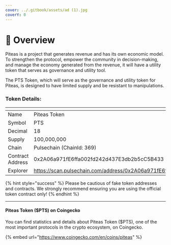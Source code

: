 ```yaml
---
cover: ../.gitbook/assets/ad (1).jpg
coverY: 0
---
```


# 💠 Overview

Piteas is a project that generates revenue and has its own economic model. To strengthen the protocol, empower the community in decision-making, and manage the economy generated from the revenue, it will have a utility token that serves as governance and utility tool.

The PTS Token, which will serve as the governance and utility token for Piteas, is designed to have limited supply and be resistant to manipulations.

### Token Details:

<table data-header-hidden data-full-width="true"><thead><tr><th width="189"></th><th></th><th data-hidden></th></tr></thead><tbody><tr><td>Name</td><td>Piteas Token</td><td></td></tr><tr><td>Symbol</td><td>PTS</td><td></td></tr><tr><td>Decimal</td><td>18</td><td></td></tr><tr><td>Supply</td><td>100,000,000</td><td></td></tr><tr><td>Chain</td><td>Pulsechain (ChainId: 369)</td><td></td></tr><tr><td>Contract Address</td><td>0x2A06a971fE6ffa002fd242d437E3db2b5cC5B433</td><td></td></tr><tr><td>Explorer</td><td><a href="https://scan.pulsechain.com/address/0x2A06a971fE6ffa002fd242d437E3db2b5cC5B433">https://scan.pulsechain.com/address/0x2A06a971fE6ffa002fd242d437E3db2b5cC5B433</a></td><td></td></tr></tbody></table>

{% hint style="success" %}
Please be cautious of fake token addresses and contracts. We strongly recommend ensuring you are using the official token contract only!
{% endhint %}

***

#### Piteas Token ($PTS) on Coingecko

You can find statistics and details about Piteas Token ($PTS), one of the most important protocols in the crypto ecosystem, on Coingecko.

{% embed url="https://www.coingecko.com/en/coins/piteas" %}

